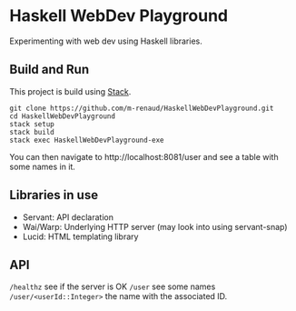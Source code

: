 # Haskell WebDev Playground

Experimenting with web dev using Haskell libraries.

## Build and Run

This project is build using [Stack](https://www.haskellstack.org/).

    git clone https://github.com/m-renaud/HaskellWebDevPlayground.git
	cd HaskellWebDevPlayground
	stack setup
    stack build
	stack exec HaskellWebDevPlayground-exe

You can then navigate to http://localhost:8081/user and see a table with some
names in it.

## Libraries in use

- Servant: API declaration
- Wai/Warp: Underlying HTTP server (may look into using servant-snap)
- Lucid: HTML templating library

## API

`/healthz` see if the server is OK
`/user` see some names
`/user/<userId::Integer>` the name with the associated ID.
